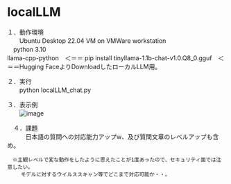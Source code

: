 # localLLM

１．動作環境  
　　Ubuntu Desktop 22.04 VM on VMWare workstation  
  　python 3.10  
    llama-cpp-python　＜＝＝ pip install
    tinyllama-1.1b-chat-v1.0.Q8_0.gguf　＜＝＝Hugging FaceよりDownloadしたローカルLLM用。  


  ２．実行  
  　　python localLLM_chat.py  
    
  ３．表示例  
  　　![image](https://github.com/user-attachments/assets/934698c2-1171-4be3-a7d9-38e062a908c6)  

　４．課題  
 　　　日本語の質問への対応能力アップw、及び質問文章のレベルアップも含め。

    　※主観レベルで変な動作をしたように思えたことが1度あったので、セキュリティ面では注意したい。
     　　モデルに対するウイルススキャン等でどこまで対応可能か・・。
  
